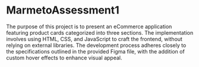 # MarmetoAssessment1
The purpose of this project is to present an eCommerce application featuring product cards categorized into three sections. The implementation involves using HTML, CSS, and JavaScript to craft the frontend, without relying on external libraries. The development process adheres closely to the specifications outlined in the provided Figma file, with the addition of custom hover effects to enhance visual appeal.
